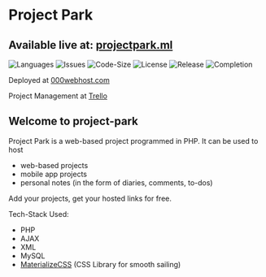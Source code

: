 # Project Park

## Available live at: [projectpark.ml](http://projectpark.ml)

![Languages](https://img.shields.io/github/languages/count/project-park/project-park?style=plastic)
![Issues](https://img.shields.io/github/issues/project-park/project-park?style=plastic)
![Code-Size](https://img.shields.io/github/languages/code-size/project-park/project-park?style=plastic)
![License](https://img.shields.io/badge/license-personal-purple?style=plastic)
![Release](https://img.shields.io/github/v/release/project-park/project-park?style=plastic)
![Completion](https://img.shields.io/badge/Project%20Phase-Adding%20New%20Ideas-blue?style=plastic)

Deployed at [000webhost.com](https://www.000webhost.com/)

Project Management at [Trello](https://trello.com/b/6H4HLH9X/development)

## Welcome to project-park
Project Park is a web-based project programmed in PHP.
It can be used to host
- web-based projects
- mobile app projects
- personal notes (in the form of diaries, comments, to-dos)

Add your projects, get your hosted links for free.

Tech-Stack Used:
- PHP
- AJAX
- XML
- MySQL
- [MaterializeCSS](https://materializecss.com/) (CSS Library for smooth sailing)
